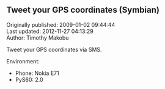 ## Tweet your GPS coordinates (Symbian)  
Originally published: 2009-01-02 09:44:44  
Last updated: 2012-11-27 04:13:29  
Author: Timothy Makobu  
  
Tweet your GPS coordinates via SMS.

Environment:
 - Phone: Nokia E71
 - PyS60: 2.0